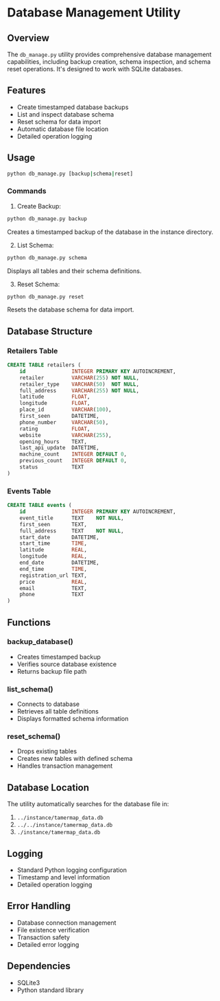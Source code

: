 # Database Management Utility

## Overview
The `db_manage.py` utility provides comprehensive database management capabilities, including backup creation, schema inspection, and schema reset operations. It's designed to work with SQLite databases.

## Features
- Create timestamped database backups
- List and inspect database schema
- Reset schema for data import
- Automatic database file location
- Detailed operation logging

## Usage
```bash
python db_manage.py [backup|schema|reset]
```

### Commands
1. Create Backup:
```bash
python db_manage.py backup
```
Creates a timestamped backup of the database in the instance directory.

2. List Schema:
```bash
python db_manage.py schema
```
Displays all tables and their schema definitions.

3. Reset Schema:
```bash
python db_manage.py reset
```
Resets the database schema for data import.

## Database Structure

### Retailers Table
```sql
CREATE TABLE retailers (
    id               INTEGER PRIMARY KEY AUTOINCREMENT,
    retailer         VARCHAR(255) NOT NULL,
    retailer_type    VARCHAR(50)  NOT NULL,
    full_address     VARCHAR(255) NOT NULL,
    latitude         FLOAT,
    longitude        FLOAT,
    place_id         VARCHAR(100),
    first_seen       DATETIME,
    phone_number     VARCHAR(50),
    rating           FLOAT,
    website          VARCHAR(255),
    opening_hours    TEXT,
    last_api_update  DATETIME,
    machine_count    INTEGER DEFAULT 0,
    previous_count   INTEGER DEFAULT 0,
    status           TEXT
)
```

### Events Table
```sql
CREATE TABLE events (
    id               INTEGER PRIMARY KEY AUTOINCREMENT,
    event_title      TEXT    NOT NULL,
    first_seen       TEXT,
    full_address     TEXT    NOT NULL,
    start_date       DATETIME,
    start_time       TIME,
    latitude         REAL,
    longitude        REAL,
    end_date         DATETIME,
    end_time         TIME,
    registration_url TEXT,
    price            REAL,
    email            TEXT,
    phone            TEXT
)
```

## Functions

### backup_database()
- Creates timestamped backup
- Verifies source database existence
- Returns backup file path

### list_schema()
- Connects to database
- Retrieves all table definitions
- Displays formatted schema information

### reset_schema()
- Drops existing tables
- Creates new tables with defined schema
- Handles transaction management

## Database Location
The utility automatically searches for the database file in:
1. `../instance/tamermap_data.db`
2. `../../instance/tamermap_data.db`
3. `./instance/tamermap_data.db`

## Logging
- Standard Python logging configuration
- Timestamp and level information
- Detailed operation logging

## Error Handling
- Database connection management
- File existence verification
- Transaction safety
- Detailed error logging

## Dependencies
- SQLite3
- Python standard library 